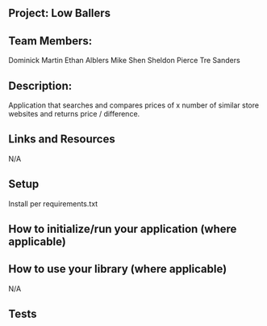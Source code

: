 ## Project: Low Ballers

## Team Members: 

Dominick Martin
Ethan Alblers
Mike Shen
Sheldon Pierce
Tre Sanders

## Description:

Application that searches and compares prices of x number of similar store websites and returns price / difference.

## Links and Resources
N/A

## Setup

Install per requirements.txt

## How to initialize/run your application (where applicable)



## How to use your library (where applicable)
N/A

## Tests

